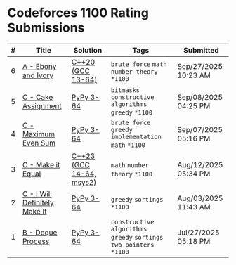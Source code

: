 # Codeforces 1100 Rating Submissions

| # | Title | Solution | Tags | Submitted |
|:-:|-------|----------|------|-----------|
| 6 | [A - Ebony and Ivory](https://codeforces.com/contest/633/problem/A) | [C++20 (GCC 13-64)](https://codeforces.com/contest/633/submission/340727655) | `brute force` `math` `number theory` `*1100` | Sep/27/2025 10:23 AM |
| 5 | [C - Cake Assignment](https://codeforces.com/contest/2139/problem/C) | [PyPy 3-64](https://codeforces.com/contest/2139/submission/337604678) | `bitmasks` `constructive algorithms` `greedy` `*1100` | Sep/08/2025 04:25 PM |
| 4 | [C - Maximum Even Sum](https://codeforces.com/contest/2137/problem/C) | [PyPy 3-64](https://codeforces.com/contest/2137/submission/337417251) | `brute force` `greedy` `implementation` `math` `*1100` | Sep/07/2025 05:16 PM |
| 3 | [C - Make it Equal](https://codeforces.com/contest/2131/problem/C) | [C++23 (GCC 14-64, msys2)](https://codeforces.com/contest/2131/submission/333687930) | `math` `number theory` `*1100` | Aug/12/2025 05:34 PM |
| 2 | [C - I Will Definitely Make It](https://codeforces.com/contest/2126/problem/C) | [PyPy 3-64](https://codeforces.com/contest/2126/submission/332209660) | `greedy` `sortings` `*1100` | Aug/03/2025 11:43 AM |
| 1 | [B - Deque Process](https://codeforces.com/contest/2128/problem/B) | [PyPy 3-64](https://codeforces.com/contest/2128/submission/331180518) | `constructive algorithms` `greedy` `sortings` `two pointers` `*1100` | Jul/27/2025 05:18 PM |